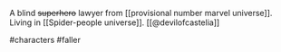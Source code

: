 A blind ~~superhero~~ lawyer from [[provisional number marvel universe]]. Living in [[Spider-people universe]]. [[@devilofcastelia]]

#characters #faller 